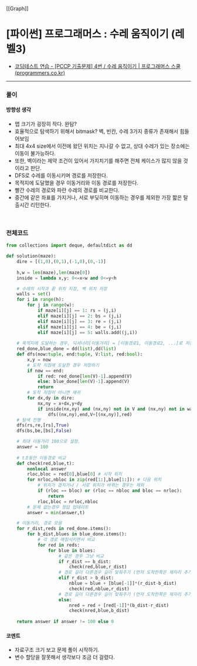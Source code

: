 [[Graph]]
# **\[파이썬\] 프로그래머스 : 수레 움직이기 (레벨3)**
* [코딩테스트 연습 - [PCCP 기출문제] 4번 / 수레 움직이기 | 프로그래머스 스쿨 (programmers.co.kr)](https://school.programmers.co.kr/learn/courses/30/lessons/250134)


---

### **풀이**

#### **방향성 생각**
* 맵 크기가 굉장히 작다. 완탐?
* 효율적으로 탐색하기 위해서 bitmask? 벽, 빈칸, 수레 3가지 종류가 존재해서 힘들어보임
* 최대 4x4 size에서 이전에 왔던 위치는 지나갈 수 없고, 상대 수레가 있는 장소에는 이동이 불가능하다.
* 또한, 벽이라는 제약 조건이 있어서 가지치기를 해주면 전체 케이스가 많지 않을 것이라고 판단.
* DFS로 수레를 이동시키며 경로를 저장한다.
* 목적지에 도달했을 경우 이동거리와 이동 경로를 저장한다.
* 빨간 수레의 경로와 파란 수레의 경로를 비교한다.
* 중간에 같은 좌표를 가지거나, 서로 부딪히며 이동하는 경우를 제외한 가장 짧은 탈출시간 리턴한다.
<br>

### **전체코드**
```python
from collections import deque, defaultdict as dd

def solution(maze):
    dire = [(1,0),(0,1),(-1,0),(0,-1)]
    
    h,w = len(maze),len(maze[0])
    inside = lambda x,y: 0<=x<w and 0<=y<h 

    # 수레의 시작과 끝 위치 지정, 벽 위치 저장
    walls = set()
    for i in range(h):
        for j in range(w):
            if maze[i][j] == 1: rs = (j,i)
            elif maze[i][j] == 2: bs = (j,i)
            elif maze[i][j] == 3: re = (j,i)
            elif maze[i][j] == 4: be = (j,i)
            elif maze[i][j] == 5: walls.add((j,i))
            
    # 목적지에 도달하는 경우, 딕셔너리[이동거리] = [이동경로1, 이동경로2, ...]로 저장
    red_done,blue_done = dd(list),dd(list)
    def dfs(now:tuple, end:tuple, V:list, red:bool):
        x,y = now
        # 도착 지점에 도달한 경우 저장하기
        if now == end:
            if red: red_done[len(V)-1].append(V)
            else: blue_done[len(V)-1].append(V)
            return
        # 도착 지점이 아니면 재귀
        for dx,dy in dire:
            nx,ny = x+dx,y+dy
            if inside(nx,ny) and (nx,ny) not in V and (nx,ny) not in walls:
                dfs((nx,ny),end,V+[(nx,ny)],red)
    # 탐색 진행
    dfs(rs,re,[rs],True)
    dfs(bs,be,[bs],False)

    # 최대 이동거리 100으로 설정.
    answer = 100
    
    # t초동안 이동경로 비교
    def check(red,blue,t):
        nonlocal answer
        rloc,bloc = red[0],blue[0] # 시작 위치
        for nrloc,nbloc in zip(red[1:],blue[1:]): # 다음 위치
            # 위치가 겹치거나 / 서로 위치가 바뀌는 경우는 제외
            if (rloc == bloc) or (rloc == nbloc and bloc == nrloc):
                return
            rloc,bloc = nrloc,nbloc
        # 문제 없는경우 정답 업데이트
        answer = min(answer,t)

	# 이동거리, 경로 모음
    for r_dist,reds in red_done.items():
        for b_dist,blues in blue_done.items():
			# 각 경로 매칭시키면서 비교
            for red in reds:
                for blue in blues:
                    # 같은 경우 그냥 비교
                    if r_dist == b_dist:
                        check(red,blue,r_dist)
                    # 경로 길이 다른경우 길이 맞춰주기 (먼저 도착한쪽은 제자리 추가)
                    elif r_dist > b_dist:
                        nblue = blue + [blue[-1]]*(r_dist-b_dist)
                        check(red,nblue,r_dist)
                    # 경로 길이 다른경우 길이 맞춰주기 (먼저 도착한쪽은 제자리 추가)
                    else:
                        nred = red + [red[-1]]*(b_dist-r_dist)
                        check(nred,blue,b_dist)
                
    return answer if answer != 100 else 0
```

#### **코멘트**

* 자료구조 크기 보고 문제 풀이 시작하기.
* 변수 할당을 잘못해서 생각보다 조금 더 걸렸다.